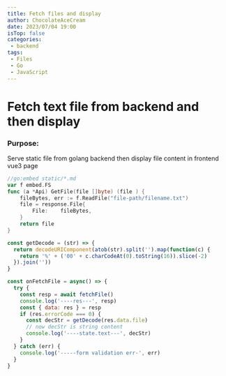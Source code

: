 ```yaml
---
title: Fetch files and display
author: ChocolateAceCream
date: 2023/07/04 19:00
isTop: false
categories:
 - backend
tags:
 - Files
 - Go
 - JavaScript
---
```

# Fetch text file from backend and then display <Badge text="Go" type="warning" />


### Purpose:
Serve static file from golang backend then display file content in frontend vue3 page

```go
//go:embed static/*.md
var f embed.FS
func (a *Api) GetFile(file []byte) (file ) {
	fileBytes, err := f.ReadFile("file-path/filename.txt")
	file = response.File{
		File:    fileBytes,
	}
	return file
}
```

```js
const getDecode = (str) => {
  return decodeURIComponent(atob(str).split('').map(function(c) {
    return '%' + ('00' + c.charCodeAt(0).toString(16)).slice(-2)
  }).join(''))
}

const onFetchFile = async() => {
  try {
    const resp = await fetchFile()
    console.log('----res---', resp)
    const { data: res } = resp
    if (res.errorCode === 0) {
      const decStr = getDecode(res.data.file)
      // now decStr is string content
      console.log('----state.text---', decStr)
    }
  } catch (err) {
    console.log('-----form validation err-', err)
  }
}
```